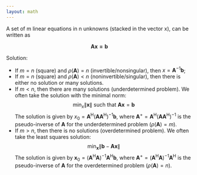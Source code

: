 ```yaml
---
layout: math
---
```

A set of m linear equations in n unknowns (stacked in the vector x), can be written as

$$
\boldsymbol{A x=b}
$$

Solution:

- If $m=n$ (square) and $\rho(\boldsymbol{A})=n$ (invertible/nonsingular), then $x=\boldsymbol{A}^{-1} \boldsymbol{b}$;
- If $m=n$ (square) and $\rho(\boldsymbol{A})<n$ (noninvertible/singular), then there is either no solution or many solutions.
- If $m<n$, then there are many solutions (underdetermined problem). We often take the solution with the minimal norm:
$$
\min _x\|\boldsymbol{x}\| \text { such that } \boldsymbol{A} \boldsymbol{x}=\boldsymbol{b}
$$
The solution is given by $x_0=\boldsymbol{A}^{\mathrm{H}}\left(\boldsymbol{A A ^ { \mathrm { H } }}\right)^{-1} \boldsymbol{b}$, where $\boldsymbol{A}^{+}=\boldsymbol{A}^{\mathrm{H}}\left(\boldsymbol{A A ^ { \mathrm { H } }}\right)^{-1}$ is the pseudo-inverse of $\boldsymbol{A}$ for the underdetermined problem ($\rho(\boldsymbol{A})=m$).
- If $m>n$, then there is no solutions (overdetermined problem). We often take the least squares solution:
$$
\min _{\boldsymbol{x}}\|\boldsymbol{b}-\boldsymbol{A} \boldsymbol{x}\|
$$
The solution is given by $\boldsymbol{x}_0=\left(\boldsymbol{A}^{\mathrm{H}} \boldsymbol{A}\right)^{-1} \boldsymbol{A}^{\mathrm{H}} \boldsymbol{b}$, where $\boldsymbol{A}^{+}=\left(\boldsymbol{A}^{\mathrm{H}} \boldsymbol{A}\right)^{-1} \boldsymbol{A}^{\mathrm{H}}$ is the pseudo-inverse of $\boldsymbol{A}$ for the overdetermined problem ($\rho(\boldsymbol{A})=n$).

